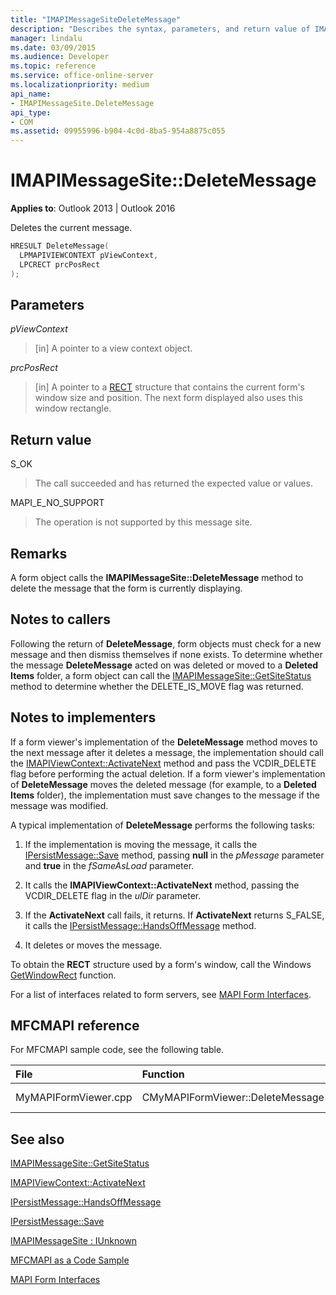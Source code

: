 ```yaml
---
title: "IMAPIMessageSiteDeleteMessage"
description: "Describes the syntax, parameters, and return value of IMAPIMessageSiteDeleteMessage, which deletes the current message."
manager: lindalu
ms.date: 03/09/2015
ms.audience: Developer
ms.topic: reference
ms.service: office-online-server
ms.localizationpriority: medium
api_name:
- IMAPIMessageSite.DeleteMessage
api_type:
- COM
ms.assetid: 09955996-b904-4c0d-8ba5-954a8875c055
---
```


# IMAPIMessageSite::DeleteMessage

  
  
**Applies to**: Outlook 2013 | Outlook 2016 
  
Deletes the current message.
  
```cpp
HRESULT DeleteMessage(
  LPMAPIVIEWCONTEXT pViewContext,
  LPCRECT prcPosRect
);
```

## Parameters

 _pViewContext_
  
> [in] A pointer to a view context object.
    
 _prcPosRect_
  
> [in] A pointer to a [RECT](https://msdn.microsoft.com/library/dd162897%28VS.85%29.aspx) structure that contains the current form's window size and position. The next form displayed also uses this window rectangle. 
    
## Return value

S_OK 
  
> The call succeeded and has returned the expected value or values.
    
MAPI_E_NO_SUPPORT 
  
> The operation is not supported by this message site.
    
## Remarks

A form object calls the **IMAPIMessageSite::DeleteMessage** method to delete the message that the form is currently displaying. 
  
## Notes to callers

Following the return of **DeleteMessage**, form objects must check for a new message and then dismiss themselves if none exists. To determine whether the message **DeleteMessage** acted on was deleted or moved to a **Deleted Items** folder, a form object can call the [IMAPIMessageSite::GetSiteStatus](imapimessagesite-getsitestatus.md) method to determine whether the DELETE_IS_MOVE flag was returned. 
  
## Notes to implementers

If a form viewer's implementation of the **DeleteMessage** method moves to the next message after it deletes a message, the implementation should call the [IMAPIViewContext::ActivateNext](imapiviewcontext-activatenext.md) method and pass the VCDIR_DELETE flag before performing the actual deletion. If a form viewer's implementation of **DeleteMessage** moves the deleted message (for example, to a **Deleted Items** folder), the implementation must save changes to the message if the message was modified. 
  
A typical implementation of **DeleteMessage** performs the following tasks: 
  
1. If the implementation is moving the message, it calls the [IPersistMessage::Save](ipersistmessage-save.md) method, passing **null** in the _pMessage_ parameter and **true** in the _fSameAsLoad_ parameter. 
    
2. It calls the **IMAPIViewContext::ActivateNext** method, passing the VCDIR_DELETE flag in the _ulDir_ parameter. 
    
3. If the **ActivateNext** call fails, it returns. If **ActivateNext** returns S_FALSE, it calls the [IPersistMessage::HandsOffMessage](ipersistmessage-handsoffmessage.md) method. 
    
4. It deletes or moves the message.
    
To obtain the **RECT** structure used by a form's window, call the Windows [GetWindowRect](https://msdn.microsoft.com/library/ms633519) function. 
  
For a list of interfaces related to form servers, see [MAPI Form Interfaces](mapi-form-interfaces.md).
  
## MFCMAPI reference

For MFCMAPI sample code, see the following table.
  
|**File**|**Function**|**Comment**|
|:-----|:-----|:-----|
|MyMAPIFormViewer.cpp  <br/> |CMyMAPIFormViewer::DeleteMessage  <br/> |Not implemented. |
   
## See also



[IMAPIMessageSite::GetSiteStatus](imapimessagesite-getsitestatus.md)
  
[IMAPIViewContext::ActivateNext](imapiviewcontext-activatenext.md)
  
[IPersistMessage::HandsOffMessage](ipersistmessage-handsoffmessage.md)
  
[IPersistMessage::Save](ipersistmessage-save.md)
  
[IMAPIMessageSite : IUnknown](imapimessagesiteiunknown.md)


[MFCMAPI as a Code Sample](mfcmapi-as-a-code-sample.md)
  
[MAPI Form Interfaces](mapi-form-interfaces.md)

